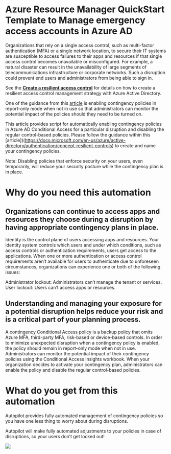 # Azure Resource Manager QuickStart Template to Manage emergency access accounts in Azure AD

Organizations that rely on a single access control, such as multi-factor authentication (MFA) or a single network location, to secure their IT systems are susceptible to access failures to their apps and resources if that single access control becomes unavailable or misconfigured. For example, a natural disaster can result in the unavailability of large segments of telecommunications infrastructure or corporate networks. Such a disruption could prevent end users and administrators from being able to sign in.

See the [**Create a resilient access control**](https://docs.microsoft.com/en-us/azure/active-directory/authentication/concept-resilient-controls) for details on how to create a resilient access control management strategy with Azure Active Directory. 

One of the guidance from this [article](https://docs.microsoft.com/en-us/azure/active-directory/authentication/concept-resilient-controls) is enabling contingency policies in report-only mode when not in use so that administrators can monitor the potential impact of the policies should they need to be turned on. 

This article provides script for automatically enabling contingency policies in Azure AD Conditional Access for a particular disruption and disabling the regular control-based policies. Please follow the guidance within this [article]((https://docs.microsoft.com/en-us/azure/active-directory/authentication/concept-resilient-controls) to create and name your contingency policies.

Note: Disabling policies that enforce security on your users, even temporarily, will reduce your security posture while the contingency plan is in place.

# Why do you need this automation

## Organizations can continue to access apps and resources they choose during a disruption by having appropriate contingency plans in place.

Identity is the control plane of users accessing apps and resources. Your identity system controls which users and under which conditions, such as access controls or authentication requirements, users get access to the applications. When one or more authentication or access control requirements aren’t available for users to authenticate due to unforeseen circumstances, organizations can experience one or both of the following issues:

Administrator lockout: Administrators can’t manage the tenant or services.
User lockout: Users can’t access apps or resources.

## Understanding and managing your exposure for a potential disruption helps reduce your risk and is a critical part of your planning process.

A contingency Conditional Access policy is a backup policy that omits Azure MFA, third-party MFA, risk-based or device-based controls. In order to minimize unexpected disruption when a contingency policy is enabled, the policy should remain in report-only mode when not in use. Administrators can monitor the potential impact of their contingency policies using the Conditional Access Insights workbook. When your organization decides to activate your contingency plan, administrators can enable the policy and disable the regular control-based policies.


# What do you get from this automation

Autopilot provides fully automated management of contingency policies so you have one less thing to worry about during disruptions.  

Autopilot will make fully automated adjustments to your policies in case of disruptions, so your users don’t get locked out!	

![](https://github.com/videor/AutoPilotConditionalAccess/blob/master/AutoPilotConditionalAccess/azure-quickstart-templates/301-conditionalaccess-enable-contingencypolicies-automation/images/ResilientPoliciesStatusChange.PNG)



